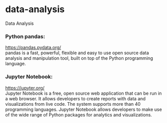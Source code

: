 # data-analysis
Data Analysis

### Python pandas:  
https://pandas.pydata.org/  
pandas is a fast, powerful, flexible and easy to use open source data analysis and manipulation tool,
built on top of the Python programming language.


### Jupyter Notebook:  
https://jupyter.org/  
Jupyter Notebook is a free, open source web application that can be run in a web browser. It allows developers to create reports with data and visualizations from live code. The system supports more than 40 programming languages. Jupyter Notebook allows developers to make use of the wide range of Python packages for analytics and visualizations. 
